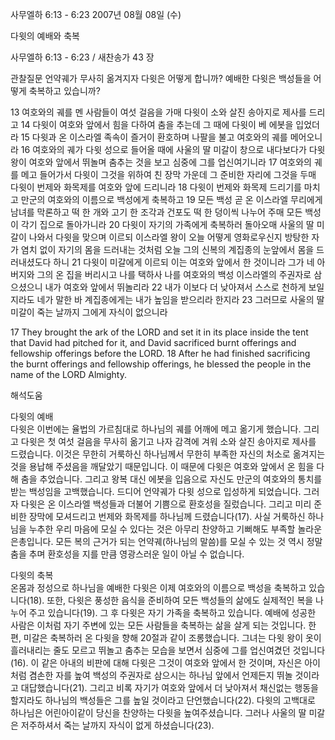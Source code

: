 사무엘하 6:13 - 6:23 
2007년 08월 08일 (수)

다윗의 예배와 축복



사무엘하 6:13 - 6:23 / 새찬송가 43 장



관찰질문
언약궤가 무사히 옮겨지자 다윗은 어떻게 합니까? 
예배한 다윗은 백성들을 어떻게 축복하고 있습니까? 

13 여호와의 궤를 멘 사람들이 여섯 걸음을 가매 다윗이 소와 살진 송아지로 제사를 드리고 14 다윗이 여호와 앞에서 힘을 다하여 춤을 추는데 그 때에 다윗이 베 에봇을 입었더라 15 다윗과 온 이스라엘 족속이 즐거이 환호하며 나팔을 불고 여호와의 궤를 메어오니라 16 여호와의 궤가 다윗 성으로 들어올 때에 사울의 딸 미갈이 창으로 내다보다가 다윗 왕이 여호와 앞에서 뛰놀며 춤추는 것을 보고 심중에 그를 업신여기니라 17 여호와의 궤를 메고 들어가서 다윗이 그것을 위하여 친 장막 가운데 그 준비한 자리에 그것을 두매 다윗이 번제와 화목제를 여호와 앞에 드리니라 18 다윗이 번제와 화목제 드리기를 마치고 만군의 여호와의 이름으로 백성에게 축복하고 19 모든 백성 곧 온 이스라엘 무리에게 남녀를 막론하고 떡 한 개와 고기 한 조각과 건포도 떡 한 덩이씩 나누어 주매 모든 백성이 각기 집으로 돌아가니라 20 다윗이 자기의 가족에게 축복하러 돌아오매 사울의 딸 미갈이 나와서 다윗을 맞으며 이르되 이스라엘 왕이 오늘 어떻게 영화로우신지 방탕한 자가 염치 없이 자기의 몸을 드러내는 것처럼 오늘 그의 신복의 계집종의 눈앞에서 몸을 드러내셨도다 하니 21 다윗이 미갈에게 이르되 이는 여호와 앞에서 한 것이니라 그가 네 아버지와 그의 온 집을 버리시고 나를 택하사 나를 여호와의 백성 이스라엘의 주권자로 삼으셨으니 내가 여호와 앞에서 뛰놀리라 22 내가 이보다 더 낮아져서 스스로 천하게 보일지라도 네가 말한 바 계집종에게는 내가 높임을 받으리라 한지라 23 그러므로 사울의 딸 미갈이 죽는 날까지 그에게 자식이 없으니라 

17 They brought the ark of the LORD and set it in its place inside the tent that David had pitched for it, and David sacrificed burnt offerings and fellowship offerings before the LORD. 18 After he had finished sacrificing the burnt offerings and fellowship offerings, he blessed the people in the name of the LORD Almighty.

해석도움





다윗의 예배  
다윗은 이번에는 율법의 가르침대로 하나님의 궤를 어깨에 메고 옮기게 했습니다. 그리고 다윗은 첫 여섯 걸음을 무사히 옮기고 나자 감격에 겨워 소와 살진 송아지로 제사를 드렸습니다. 이것은 무한히 거룩하신 하나님께서 무한히 부족한 자신의 처소로 옮겨지는 것을 용납해 주셨음을 깨달았기 때문입니다. 이 때문에 다윗은 여호와 앞에서 온 힘을 다해 춤을 추었습니다. 그리고 왕복 대신 에봇을 입음으로 자신도 만군의 여호와의 통치를 받는 백성임을 고백했습니다. 드디어 언약궤가 다윗 성으로 입성하게 되었습니다. 그러자 다윗은 온 이스라엘 백성들과 더불어 기쁨으로 환호성을 질렀습니다. 그리고 미리 준비한 장막에 모셔드리고 번제와 화목제를 하나님께 드렸습니다(17). 사실 거룩하신 하나님을 누추한 우리 마음에 모실 수 있다는 것은 아무리 찬양하고 기뻐해도 부족할 놀라운 은총입니다. 모든 복의 근거가 되는 언약궤(하나님의 말씀)를 모실 수 있는 것 역시 정말 춤을 추며 환호성을 지를 만큼 영광스러운 일이 아닐 수 없습니다.   

다윗의 축복  
온몸과 정성으로 하나님을 예배한 다윗은 이제 여호와의 이름으로 백성을 축복하고 있습니다(18). 또한, 다윗은 풍성한 음식을 준비하여 모든 백성들의 삶에도 실제적인 복을 나누어 주고 있습니다(19). 그 후 다윗은 자기 가족을 축복하고 있습니다. 예배에 성공한 사람은 이처럼 자기 주변에 있는 모든 사람들을 축복하는 삶을 살게 되는 것입니다. 한편, 미갈은 축복하러 온 다윗을 향해 20절과 같이 조롱했습니다. 그녀는 다윗 왕이 옷이 흘러내리는 줄도 모르고 뛰놀고 춤추는 모습을 보면서 심중에 그를 업신여겼던 것입니다(16). 이 같은 아내의 비판에 대해 다윗은 그것이 여호와 앞에서 한 것이며, 자신은 아이처럼 겸손한 자를 높여 백성의 주권자로 삼으시는 하나님 앞에서 언제든지 뛰놀 것이라고 대답했습니다(21). 그리고 비록 자기가 여호와 앞에서 더 낮아져서 채신없는 행동을 할지라도 하나님의 백성들은 그를 높일 것이라고 단언했습니다(22). 다윗의 고백대로 하나님은 어린아이같이 당신을 찬양하는 다윗을 높여주셨습니다. 그러나 사울의 딸 미갈은 저주하셔서 죽는 날까지 자식이 없게 하셨습니다(23).